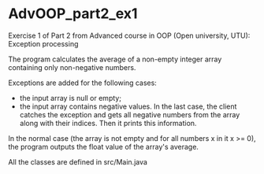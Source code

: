 # AdvOOP_part2_ex1
Exercise 1 of Part 2 from Advanced course in OOP (Open university, UTU):
Exception processing

The program calculates the average of a non-empty integer array containing only non-negative numbers.

Exceptions are added for the following cases:
- the input array is null or empty;
- the input array contains negative values.
In the last case, the client catches the exception and gets all negative numbers from the array along with their indices. Then it prints this information.

In the normal case (the array is not empty and for all numbers x in it x >= 0), the program outputs the float value of the array's average.

All the classes are defined in src/Main.java